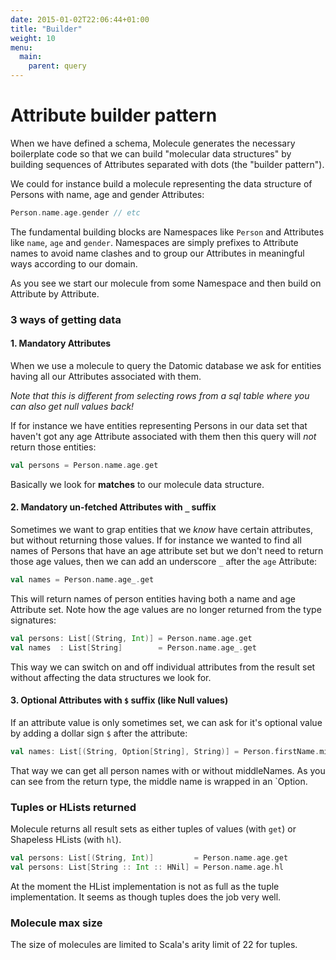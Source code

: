 ```yaml
---
date: 2015-01-02T22:06:44+01:00
title: "Builder"
weight: 10
menu:
  main:
    parent: query
---
```


# Attribute builder pattern

When we have defined a schema, Molecule generates the necessary boilerplate code so that we can build "molecular data structures" by building sequences of Attributes separated with dots (the "builder pattern").

We could for instance build a molecule representing the data structure of Persons with name, age and gender Attributes:

```scala
Person.name.age.gender // etc
```
The fundamental building blocks are Namespaces like `Person` and Attributes like `name`, `age` and `gender`. Namespaces are simply prefixes to Attribute names to avoid name clashes and to group our Attributes in meaningful ways according to our domain.

As you see we start our molecule from some Namespace and then build on Attribute by Attribute.


### 3 ways of getting data

#### 1. Mandatory Attributes

When we use a molecule to query the Datomic database we ask for entities having all our Attributes associated with them. 

_Note that this is different from selecting rows from a sql table where you can also get null values back!_ 

If for instance we have entities representing Persons in our data set that haven't got any age Attribute associated with them then this query will _not_ return those entities:

```scala
val persons = Person.name.age.get
```
Basically we look for **matches** to our molecule data structure.


#### 2. Mandatory un-fetched Attributes with `_` suffix

Sometimes we want to grap entities that we _know_ have certain attributes, but without returning those values. If for instance we wanted to find all names of Persons that have an age attribute set but we don't need to return those age values, then we can add an underscore `_` after the `age` Attribute:

```scala
val names = Person.name.age_.get
```
This will return names of person entities having both a name and age Attribute set. Note how the age values are no longer returned from the type signatures:

```scala
val persons: List[(String, Int)] = Person.name.age.get
val names  : List[String]        = Person.name.age_.get
```
This way we can switch on and off individual attributes from the result set without affecting the data structures we look for.


#### 3. Optional Attributes with `$` suffix (like Null values)

If an attribute value is only sometimes set, we can ask for it's optional value by adding a dollar sign `$` after the attribute:

```scala
val names: List[(String, Option[String], String)] = Person.firstName.middleName$.lastName.get
```
That way we can get all person names with or without middleNames. As you can see from the return type, the middle name is wrapped in an `Option.


### Tuples or HLists returned

Molecule returns all result sets as either tuples of values (with `get`) or Shapeless HLists (with `hl`).

```scala
val persons: List[(String, Int)]         = Person.name.age.get
val persons: List[String :: Int :: HNil] = Person.name.age.hl
```
At the moment the HList implementation is not as full as the tuple implementation. It seems as though tuples does the job very well.

### Molecule max size
The size of molecules are limited to Scala's arity limit of 22 for tuples.